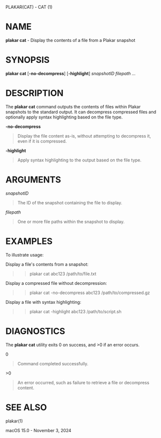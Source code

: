 PLAKAR(CAT) - CAT (1)

# NAME

**plakar cat** - Display the contents of a file from a Plakar snapshot

# SYNOPSIS

**plakar cat**
\[**-no-decompress**]
\[**-highlight**]
*snapshotID&nbsp;filepath&nbsp;...*

# DESCRIPTION

The
**plakar cat**
command outputs the contents of files within Plakar snapshots to the standard output. It can decompress compressed files and optionally apply syntax highlighting based on the file type.

**-no-decompress**

> Display the file content as-is, without attempting to decompress it, even if it is compressed.

**-highlight**

> Apply syntax highlighting to the output based on the file type.

# ARGUMENTS

*snapshotID*

> The ID of the snapshot containing the file to display.

*filepath*

> One or more file paths within the snapshot to display.

# EXAMPLES

To illustrate usage:

Display a file's contents from a snapshot:

> > plakar cat abc123 /path/to/file.txt

Display a compressed file without decompression:

> > plakar cat -no-decompress abc123 /path/to/compressed.gz

Display a file with syntax highlighting:

> > plakar cat -highlight abc123 /path/to/script.sh

# DIAGNOSTICS

The **plakar cat** utility exits&#160;0 on success, and&#160;&gt;0 if an error occurs.

0

> Command completed successfully.

&gt;0

> An error occurred, such as failure to retrieve a file or decompress content.

# SEE ALSO

plakar(1)

macOS 15.0 - November 3, 2024
